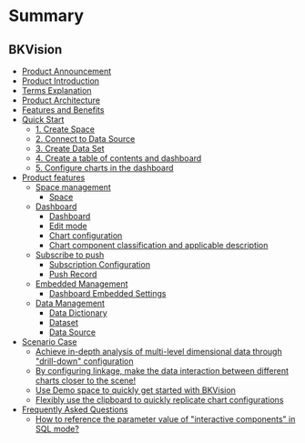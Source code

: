 # Summary

## BKVision

* [Product Announcement](https://bk.tencent.com/s-mart/community)
* [Product Introduction](UserGuide/Introduction/What-is-bkvision.md)
* [Terms Explanation](UserGuide/Introduction/Terms.md)
* [Product Architecture](UserGuide/Introduction/Architecture.md)
* [Features and Benefits](UserGuide/Introduction/Benefits.md)
* [Quick Start]()
  * [1. Create Space](UserGuide/Quick-Starts/1.Create-Space.md)
  * [2. Connect to Data Source](UserGuide/Quick-Starts/2.Create-data-source.md)
  * [3. Create Data Set](UserGuide/Quick-Starts/3.Create-data-set.md)
  * [4. Create a table of contents and dashboard](UserGuide/Quick-Starts/4.Create-table-of-contents.md)
  * [5. Configure charts in the dashboard](UserGuide/Quick-Starts/5.Chart-configuration.md)
* [Product features]()
  * [Space management]()
    * [Space](UserGuide/Features/Space/Space.md)
  * [Dashboard]()
    * [Dashboard](UserGuide/Features/Dashboard/Dashboard.md)
    * [Edit mode](UserGuide/Features/Dashboard/Edit-Mode.md)
    * [Chart configuration](UserGuide/Features/Dashboard/Chart-Configuration.md)
    * [Chart component classification and applicable description](UserGuide/Features/Dashboard/Chart-Classification-and-Function-Description.md)
  * [Subscribe to push]()
    * [Subscription Configuration](UserGuide/Features/Subscrible-to-pusha/Subscription-configuration.md)
    * [Push Record](UserGuide/Features/Subscrible-to-push/Push-record.md)
  * [Embedded Management]()
    * [Dashboard Embedded Settings](UserGuide/Features/Embedded-management/Embedded-management.md)
  * [Data Management]()
    * [Data Dictionary](UserGuide/Features/Data-management/Variable-dictionary.md)
    * [Dataset](UserGuide/Features/Data-management/Data-set.md)
    * [Data Source](UserGuide/Features/Data-management/Data-source.md)
* [Scenario Case]()
  * [Achieve in-depth analysis of multi-level dimensional data through "drill-down" configuration](UserGuide/Best-Practices/Create-Drill.md)
  * [By configuring linkage, make the data interaction between different charts closer to the scene! ](UserGuide/Best-Practices/Create-Linkage.md)
  * [Use Demo space to quickly get started with BKVision](UserGuide/Best-Practices/Introduction-Demo-Space.md)
  * [Flexibly use the clipboard to quickly replicate chart configurations](UserGuide/Best-Practices/Use-Clipboard.md)
* [Frequently Asked Questions]()
  * [How to reference the parameter value of "interactive components" in SQL mode? ](UserGuide/FAQs/Use-Interactive-Components-SQL.md)
